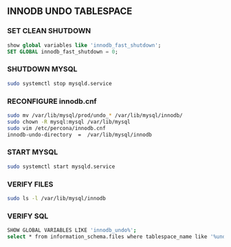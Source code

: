 ## INNODB UNDO TABLESPACE

### SET CLEAN SHUTDOWN
```sql
show global variables like 'innodb_fast_shutdown';
SET GLOBAL innodb_fast_shutdown = 0;
```

### SHUTDOWN MYSQL
```sh
sudo systemctl stop mysqld.service
```

### RECONFIGURE innodb.cnf  
```sh
sudo mv /var/lib/mysql/prod/undo_* /var/lib/mysql/innodb/
sudo chown -R mysql:mysql /var/lib/mysql
sudo vim /etc/percona/innodb.cnf
innodb-undo-directory  =  /var/lib/mysql/innodb
```

### START MYSQL
```sh
sudo systemctl start mysqld.service
```

### VERIFY FILES
```sh
sudo ls -l /var/lib/mysql/innodb
```

### VERIFY SQL
```sh
SHOW GLOBAL VARIABLES LIKE 'innodb_undo%';
select * from information_schema.files where tablespace_name like '%undo%';\G
```
